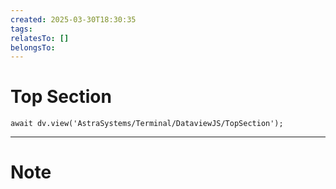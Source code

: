 ```yaml
---
created: 2025-03-30T18:30:35
tags: 
relatesTo: []
belongsTo:
---
```

# Top Section
```jsD
await dv.view('AstraSystems/Terminal/DataviewJS/TopSection');
```
---
# Note